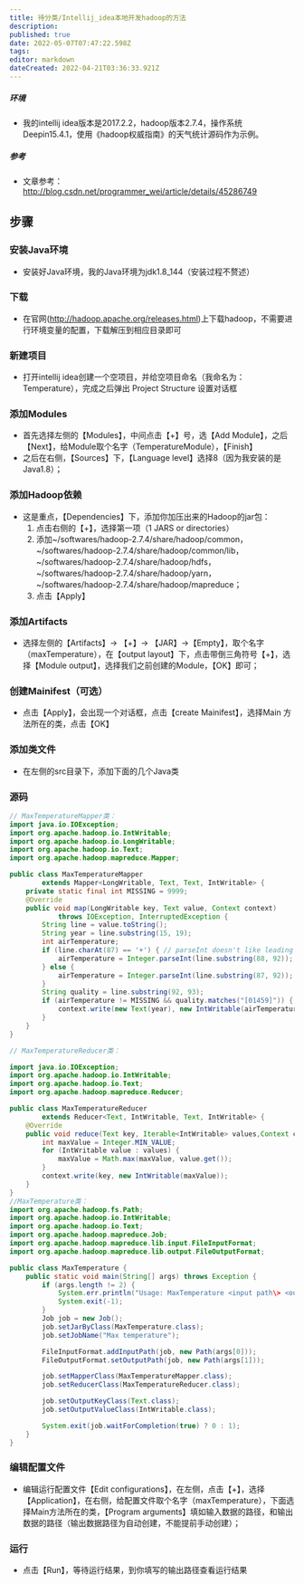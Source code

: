 ```yaml
---
title: 待分类/Intellij_idea本地开发hadoop的方法
description: 
published: true
date: 2022-05-07T07:47:22.598Z
tags: 
editor: markdown
dateCreated: 2022-04-21T03:36:33.921Z
---
```


##### 环境

+ 我的intellij idea版本是2017.2.2，hadoop版本2.7.4，操作系统Deepin15.4.1，使用《hadoop权威指南》的天气统计源码作为示例。

##### 参考

+ 文章参考：http://blog.csdn.net/programmer_wei/article/details/45286749

## 步骤

### 安装Java环境

+ 安装好Java环境，我的Java环境为jdk1.8_144（安装过程不赘述）

### 下载

+ 在官网(http://hadoop.apache.org/releases.html)上下载hadoop，不需要进行环境变量的配置，下载解压到相应目录即可

### 新建项目

+ 打开intellij idea创建一个空项目，并给空项目命名（我命名为：Temperature），完成之后弹出 Project Structure 设置对话框

### 添加Modules

+ 首先选择左侧的【Modules】，中间点击【+】号，选【Add Module】，之后【Next】，给Module取个名字（TemperatureModule），【Finish】
+ 之后在右侧，【Sources】下，【Language level】选择8（因为我安装的是Java1.8）；

### 添加Hadoop依赖

+ 这是重点，【Dependencies】下，添加你加压出来的Hadoop的jar包：
	1. 点击右侧的【+】，选择第一项（1 JARS or directories）
	2. 添加\~/softwares/hadoop-2.7.4/share/hadoop/common，\~/softwares/hadoop-2.7.4/share/hadoop/common/lib，\~/softwares/hadoop-2.7.4/share/hadoop/hdfs，\~/softwares/hadoop-2.7.4/share/hadoop/yarn，\~/softwares/hadoop-2.7.4/share/hadoop/mapreduce；
	3. 点击【Apply】

### 添加Artifacts

+ 选择左侧的【Artifacts】-> 【+】-> 【JAR】->【Empty】，取个名字（maxTemperature），在【output layout】下，点击带倒三角符号【+】，选择【Module output】，选择我们之前创建的Module，【OK】即可；

### 创建Mainifest（可选）

+ 点击【Apply】，会出现一个对话框，点击【create Mainifest】，选择Main 方法所在的类，点击【OK】

### 添加类文件

+ 在左侧的src目录下，添加下面的几个Java类

### 源码
```java
// MaxTemperatureMapper类：
import java.io.IOException;
import org.apache.hadoop.io.IntWritable;
import org.apache.hadoop.io.LongWritable;
import org.apache.hadoop.io.Text;
import org.apache.hadoop.mapreduce.Mapper;

public class MaxTemperatureMapper
        extends Mapper<LongWritable, Text, Text, IntWritable> {  
    private static final int MISSING = 9999;
    @Override
    public void map(LongWritable key, Text value, Context context)
            throws IOException, InterruptedException {
        String line = value.toString();
        String year = line.substring(15, 19);
        int airTemperature;
        if (line.charAt(87) == '+') { // parseInt doesn't like leading plus signs
            airTemperature = Integer.parseInt(line.substring(88, 92));
        } else {
            airTemperature = Integer.parseInt(line.substring(87, 92));
        }
        String quality = line.substring(92, 93);
        if (airTemperature != MISSING && quality.matches("[01459]")) {
            context.write(new Text(year), new IntWritable(airTemperature));
        }
    }
}

// MaxTemperatureReducer类：

import java.io.IOException;
import org.apache.hadoop.io.IntWritable;
import org.apache.hadoop.io.Text;
import org.apache.hadoop.mapreduce.Reducer;

public class MaxTemperatureReducer
        extends Reducer<Text, IntWritable, Text, IntWritable> {
    @Override
    public void reduce(Text key, Iterable<IntWritable> values,Context context) throws IOException, InterruptedException {
        int maxValue = Integer.MIN_VALUE;
        for (IntWritable value : values) {
            maxValue = Math.max(maxValue, value.get());
        }
        context.write(key, new IntWritable(maxValue));
    }
}
//MaxTemperature类：
import org.apache.hadoop.fs.Path;
import org.apache.hadoop.io.IntWritable;
import org.apache.hadoop.io.Text;
import org.apache.hadoop.mapreduce.Job;
import org.apache.hadoop.mapreduce.lib.input.FileInputFormat;
import org.apache.hadoop.mapreduce.lib.output.FileOutputFormat;

public class MaxTemperature {
    public static void main(String[] args) throws Exception {
        if (args.length != 2) {
            System.err.println("Usage: MaxTemperature <input path\> <output path\>");
            System.exit(-1);
        }
        Job job = new Job();
        job.setJarByClass(MaxTemperature.class);
        job.setJobName("Max temperature");

        FileInputFormat.addInputPath(job, new Path(args[0]));
        FileOutputFormat.setOutputPath(job, new Path(args[1]));

        job.setMapperClass(MaxTemperatureMapper.class);
        job.setReducerClass(MaxTemperatureReducer.class);

        job.setOutputKeyClass(Text.class);
        job.setOutputValueClass(IntWritable.class);

        System.exit(job.waitForCompletion(true) ? 0 : 1);
    }
}
```

### 编辑配置文件

+ 编辑运行配置文件【Edit configurations】，在左侧，点击【+】，选择【Application】，在右侧，给配置文件取个名字（maxTemperature），下面选择Main方法所在的类，【Program arguments】填如输入数据的路径，和输出数据的路径（输出数据路径为自动创建，不能提前手动创建）；

### 运行

+ 点击【Run】，等待运行结果，到你填写的输出路径查看运行结果
